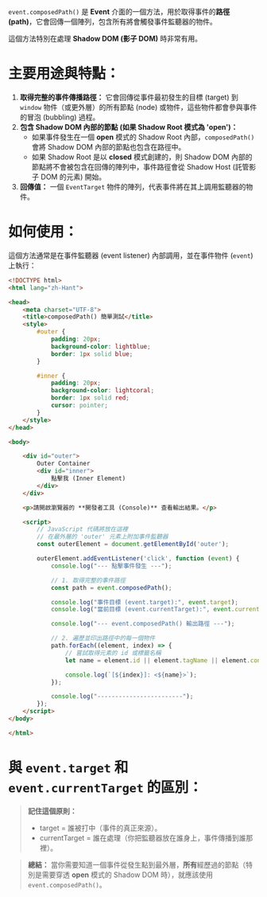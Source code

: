 `event.composedPath()` 是 **Event** 介面的一個方法，用於取得事件的**路徑 (path)**，它會回傳一個陣列，包含所有將會觸發事件監聽器的物件。

這個方法特別在處理 **Shadow DOM (影子 DOM)** 時非常有用。

# 主要用途與特點：

1.  **取得完整的事件傳播路徑：** 它會回傳從事件最初發生的目標 (target) 到 `window` 物件（或更外層）的所有節點 (node) 或物件，這些物件都會參與事件的冒泡 (bubbling) 過程。
2.  **包含 Shadow DOM 內部的節點 (如果 Shadow Root 模式為 'open')：**
      * 如果事件發生在一個 **open** 模式的 Shadow Root 內部，`composedPath()` 會將 Shadow DOM 內部的節點也包含在路徑中。
      * 如果 Shadow Root 是以 **closed** 模式創建的，則 Shadow DOM 內部的節點將不會被包含在回傳的陣列中，事件路徑會從 Shadow Host (託管影子 DOM 的元素) 開始。
3.  **回傳值：** 一個 `EventTarget` 物件的陣列，代表事件將在其上調用監聽器的物件。

# 如何使用：

這個方法通常是在事件監聽器 (event listener) 內部調用，並在事件物件 (`event`) 上執行：

```html
<!DOCTYPE html>
<html lang="zh-Hant">

<head>
    <meta charset="UTF-8">
    <title>composedPath() 簡單測試</title>
    <style>
        #outer {
            padding: 20px;
            background-color: lightblue;
            border: 1px solid blue;
        }

        #inner {
            padding: 20px;
            background-color: lightcoral;
            border: 1px solid red;
            cursor: pointer;
        }
    </style>
</head>

<body>

    <div id="outer">
        Outer Container
        <div id="inner">
            點擊我 (Inner Element)
        </div>
    </div>

    <p>請開啟瀏覽器的 **開發者工具 (Console)** 查看輸出結果。</p>

    <script>
        // JavaScript 代碼將放在這裡
        // 在最外層的 'outer' 元素上附加事件監聽器
        const outerElement = document.getElementById('outer');

        outerElement.addEventListener('click', function (event) {
            console.log("--- 點擊事件發生 ---");

            // 1. 取得完整的事件路徑
            const path = event.composedPath();

            console.log("事件目標 (event.target):", event.target);
            console.log("當前目標 (event.currentTarget):", event.currentTarget);

            console.log("--- event.composedPath() 輸出路徑 ---");

            // 2. 遍歷並印出路徑中的每一個物件
            path.forEach((element, index) => {
                // 嘗試取得元素的 id 或標籤名稱
                let name = element.id || element.tagName || element.constructor.name;

                console.log(`[${index}]: <${name}>`);
            });

            console.log("------------------------");
        });
    </script>
</body>

</html>
```

# 與 `event.target` 和 `event.currentTarget` 的區別：


> **記住這個原則：**
> - target = 誰被打中（事件的真正來源）。
> - currentTarget = 誰在處理（你把監聽器放在誰身上，事件傳播到誰那裡）。

> **總結：** 當你需要知道一個事件從發生點到最外層，**所有**經歷過的節點（特別是需要穿透 **open** 模式的 Shadow DOM 時），就應該使用 `event.composedPath()`。